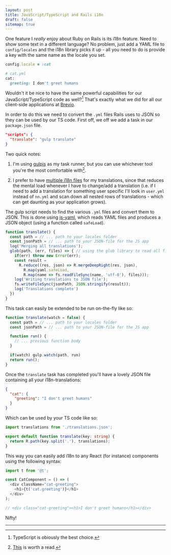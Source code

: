 ```yaml
---
layout: post
title: JavaScript/TypeScript and Rails i18n
draft: false
sitemap: true
---
```


One feature I _really_ enjoy about Ruby on Rails is its i18n feature.
Need to show some text in a different language? No problem, just add a YAML
file to `config/locales` and the i18n library picks it up - all you need to do
is provide a key with the same name as the locale you set.

```ruby
config.locale = :cat

# cat.yml
cat:
  greeting: I don't greet humans
```

Wouldn't it be nice to have the same powerful capabilities for our JavaScript/TypeScript code
as well?[^1] That's exactly what we did for all our client-side applications at [Brevio](https://www.brevio.com).

In order to do this we need to convert the `.yml` files Rails uses to JSON so they can be used by our TS code. First off, we off we add a task in our `package.json` file.

```json
"scripts": {
  "translate": "gulp translate"
}
```

Two quick notes:

1.  I'm using [gulpjs](https://gulpjs.org) as my task runner, but you can use whichever tool you're the most comfortable with[^2].

2.  I prefer to have [multiple i18n files](http://guides.rubyonrails.org/i18n.html#organization-of-locale-files) for my translations, since that reduces the mental load whenever I have to change/add a translation (i.e. if I need to add a translation for something user specific I'll look in `user.yml` instead of `nn.yml` and scan down all nested rows of translations - which can get daunting as your application grows).

The gulp script needs to find the various `.yml` files and convert them to JSON. This is done using [js-yaml](https://github.com/nodeca/js-yaml), which reads YAML files and produces a JSON object (using a function called `safeLoad`).

```javascript
function translate() {
  const path = // ... path to your locales folder
  const jsonPath = // ... path to your JSON-file for the JS app
  log('Merging all translations');
  glob(path, (err, files) => { // using the glob library to read all files.
    if(err) throw new Error(err);
    const result =
      R.reduce((res, json) => R.mergeDeepRight(res, json),
        R.map(yaml.safeLoad,
        R.map(name => fs.readFileSync(name, 'utf-8'), files)));
    log('Writing translations to JSON file');
    fs.writeFileSync(jsonPath, JSON.stringify(result));
    log('Translations complete')
  })
}
```

This task can easily be extended to be run on-the-fly like so:

```javascript
function translate(watch = false) {
  const path = // ... path to your locales folder
  const jsonPath = // ... path to your JSON-file for the JS app

  function run() {
    // ... previous function body
  }

  if(watch) gulp.watch(path, run)
  return run();
}
```

Once the `translate` task has completed you'll have a lovely JSON file containing all your i18n-translations:

```json
{
  "cat": {
    "greeting": "I don't greet humans"
  }
}
```

Which can be used by your TS code like so:

```typescript
import translations from './translations.json';

export default function translate(key: string) {
  return R.path(key.split('.'), translations);
}
```

This way you can easily add i18n to any React (for instance) components using the following syntax:

```typescript
import t from '@t';

const CatComponent = () => (
  <div className="cat-greeting">
    <h1>{t('cat.greeting')}</h1>
  </div>
);

// <div class="cat-greeting"><h1>I don't greet humans</h1></div>
```

Nifty!

---

[^1]: TypeScript is obiously the best choice.
[^2]: [This](https://blogg.bekk.no/scaling-frontend-build-steps-by-necessity-9091e9eff952) is worth a read.

